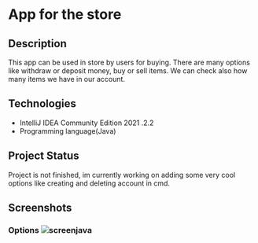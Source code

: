 # App for the store


## Description 
This app can be used in store by users for buying. There are many options like withdraw or deposit money, buy or sell items.
We can check also how many items we have in our account.


## Technologies
* IntelliJ IDEA Community Edition 2021 .2.2
* Programming language(Java)

## Project Status
Project is not finished, im currently working on adding some very cool options like creating and deleting account in cmd.

## Screenshots
### Options ![screenjava](https://user-images.githubusercontent.com/93713186/146203598-75103884-5f61-4b3b-86c8-5b34642ca14b.png)
